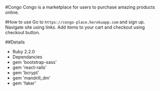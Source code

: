 #Congo
  Congo is a marketplace for users to purchase amazing products online.

#How to use
  Go to `https://congo-place.herokuapp.com` and sign up.
  Navigate site using links.
  Add items to your cart and checkout using checkout button.

##Details
  * Ruby 2.2.0
  * Dependancies
   * gem 'bootstrap-sass'
   * gem 'react-rails'
   * gem 'bcrypt'
   * gem 'mandrill_dm'
   * gem 'faker'
